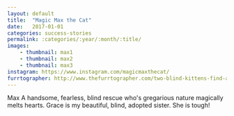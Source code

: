 ```yaml
---
layout: default
title:  "Magic Max the Cat"
date:   2017-01-01
categories: success-stories
permalink: :categories/:year/:month/:title/
images:
    - thumbnail: max1
    - thumbnail: max2
    - thumbnail: max3
instagram: https://www.instagram.com/magicmaxthecat/
furrtographer: http://www.thefurrtographer.com/two-blind-kittens-find-a-forever-home-together/
---
```


Max A handsome, fearless, blind rescue who's gregarious nature magically melts hearts. Grace is my beautiful, blind, adopted sister. She is tough!